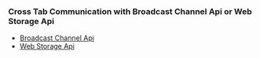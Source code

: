 ### Cross Tab Communication with Broadcast Channel Api or Web Storage Api


* [Broadcast Channel Api](https://mustafadalga.github.io/cross-tab-communication-example/broadcast-channel-api.html)
* [Web Storage Api](https://mustafadalga.github.io/cross-tab-communication-example/web-storage-api.html)


